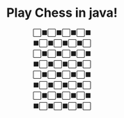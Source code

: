 <h1 align="center">Play Chess in java!</h1>

<p align="center">
  ⬜⬛⬜⬛⬜⬛⬜⬛<br>
  ⬛⬜⬛⬜⬛⬜⬛⬜<br>
  ⬜⬛⬜⬛⬜⬛⬜⬛<br>
  ⬛⬜⬛⬜⬛⬜⬛⬜<br>
  ⬜⬛⬜⬛⬜⬛⬜⬛<br>
  ⬛⬜⬛⬜⬛⬜⬛⬜<br>
  ⬜⬛⬜⬛⬜⬛⬜⬛<br>
  ⬛⬜⬛⬜⬛⬜⬛⬜
</p>
